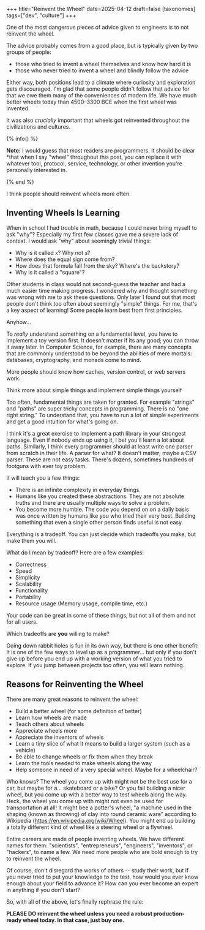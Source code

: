 +++
title="Reinvent the Wheel"
date=2025-04-12
draft=false
[taxonomies]
tags=["dev", "culture"]
+++
 
One of the most dangerous pieces of advice given to engineers is to not reinvent the wheel. 

The advice probably comes from a good place, but is typically given by two groups of people: 
- those who tried to invent a wheel themselves and know how hard it is
- those who never tried to invent a wheel and blindly follow the advice

Either way, both positions lead to a climate where curiosity and exploration gets discouraged.
I'm glad that some people didn't follow that advice for that we owe them many of the conveniences of modern life.
We have much better wheels today than 4500–3300 BCE when the first wheel was invented.

It was also *crucially* important that wheels got reinvented throughout the civilizations and cultures.

{% info() %}

**Note:** I would guess that most readers are programmers. It should be clear
*that when I say "wheel" throughout this post, you can replace it with whatever
tool, protocol, service, technology, or other invention you're personally
interested in. 

{% end %}
 
I think people should reinvent wheels more often.

## Inventing Wheels Is Learning 

When in school I had trouble in math, because I could never bring myself to ask "why"?
Especially my first few classes gave me a severe lack of context.
I would ask "why" about seemingly trivial things:

- Why is it called `x`? Why not `a`?
- Where does the equal sign come from?
- How does that formula fall from the sky? Where's the backstory?
- Why is it called a "square"? 

Other students in class would not second-guess the teacher and had a much easier time making progress.
I wondered why and thought something was wrong with me to ask these questions.
Only later I found out that most people don't think too often about seemingly "simple" things.
For me, that's a key aspect of learning!
Some people learn best from first principles.

Anyhow...

To *really* understand something on a fundamental level, you have to implement a toy version first. 
It doesn't matter if its any good; you can throw it away later.
In Computer Science, for example, there are many concepts that are commonly understood to be beyond the abilities of mere mortals:
databases, cryptography, and monads come to mind.

More people should know how caches, version control, or web servers work.

Think more about simple things and implement simple things yourself 

Too often, fundamental things are taken for granted. 
For example "strings" and "paths" are super tricky concepts in programming.
There is no "one right string."
To understand that, you have to run a lot of simple experiments and get a good intuition for what's going on.

I think it's a great exercise to implement a path library in your strongest language. Even if nobody ends up using it, I bet you'll learn a lot about paths. 
Similarly, I think every programmer should at least write one parser from scratch in their life.
A parser for what? It doesn't matter; maybe a CSV parser. 
These are not easy tasks. There's dozens, sometimes hundreds of footguns with ever toy problem. 

It will teach you a few things:
- There is an infinite complexity in everyday things. 
- Humans like you created these abstractions. They are not absolute truths and there are usually multiple ways to solve a problem.
- You become more humble. The code you depend on on a daily basis was once written by humans like you who tried their very best. Building something that even a single other person finds useful is not easy. 

Everything is a tradeoff.
You can just decide which tradeoffs you make, but make them you will. 

What do I mean by tradeoff? Here are a few examples: 
* Correctness 
* Speed 
* Simplicity
* Scalability
* Functionality 
* Portability 
* Resource usage (Memory usage, compile time, etc.)

Your code can be great in some of these things, but not all of them and not for all users.

Which tradeoffs are **you** willing to make?

Going down rabbit holes is fun in its own way, but there is one other benefit:
It is one of the few ways to level up as a programmer... but only if you don't give up before you end up with a working version of what you tried to explore.
If you jump between projects too often, you will learn nothing.

## Reasons for Reinventing the Wheel

There are many great reasons to reinvent the wheel: 

* Build a better wheel (for some definition of better)
* Learn how wheels are made 
* Teach others about wheels
* Appreciate wheels more 
* Appreciate the inventors of wheels
* Learn a tiny slice of what it means to build a larger system (such as a vehicle) 
* Be able to change wheels or fix them when they break
* Learn the tools needed to make wheels along the way
* Help someone in need of a very special wheel. Maybe for a wheelchair?

Who knows? The wheel you come up with might not be the best use for a car, but maybe for a... skateboard or a bike?
Or you fail building a nicer wheel, but you come up with a better way to test wheels along the way.
Heck, the wheel you come up with might not even be used for transportation at all! 
It might bee a potter's wheel, "a machine used in the shaping (known as throwing) of clay into round ceramic ware" according to Wikipedia (https://en.wikipedia.org/wiki/Wheel).
You might end up building a totally different kind of wheel like a steering wheel or a flywheel.

Entire careers are made of people inventing wheels.
We have different names for them: "scientists", "entrepreneurs", "engineers", "inventors", or "hackers", to name a few.
We need more people who are bold enough to try to reinvent the wheel.

Of course, don't disregard the works of others -- study their work, but if you never tried to put your 
knowledge to the test, how would you ever know enough about your field to advance it?
How can you ever become an expert in anything if you don't start?

So, with all of the above, let's finally rephrase the rule:

**PLEASE DO reinvent the wheel unless you need a robust production-ready wheel today. In that case, just buy one.**
